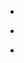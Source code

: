 
- [](/2014/10/518292088543121408/)

- [](/2014/09/513250065800900608/)

- [](/2014/09/513185527625822208/)
